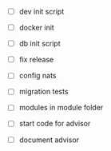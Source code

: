 - [ ] dev init script
- [ ] docker init
- [ ] db init script
- [ ] fix release
- [ ] config nats
- [ ] migration tests
- [ ] modules in module folder
- [ ] start code for advisor
- [ ] document advisor

